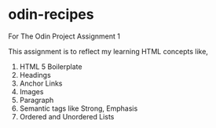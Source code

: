 # odin-recipes
For The Odin Project Assignment 1

This assignment is to reflect my learning HTML concepts like,
1. HTML 5 Boilerplate
2. Headings
3. Anchor Links
4. Images
5. Paragraph
6. Semantic tags like Strong, Emphasis
7. Ordered and Unordered Lists
